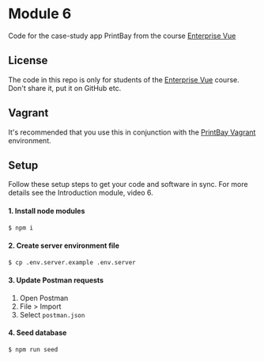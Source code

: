 # Module 6

Code for the case-study app PrintBay from the course [Enterprise Vue](https://vuejsdevelopers.com/courses/enterprise-vue)

## License

The code in this repo is only for students of the [Enterprise Vue](https://vuejsdevelopers.com/courses/enterprise-vue) course. Don't share it, put it on GitHub etc.

## Vagrant

It's recommended that you use this in conjunction with the [PrintBay Vagrant](https://bitbucket.org/vuejsdevelopers/printbay-vagrant) environment.

## Setup

Follow these setup steps to get your code and software in sync. For more details see the Introduction module, video 6.

#### 1. Install node modules

```bash
$ npm i
```

#### 2. Create server environment file

```bash
$ cp .env.server.example .env.server
```

#### 3. Update Postman requests

1. Open Postman
2. File > Import
3. Select `postman.json`

#### 4. Seed database

```bash
$ npm run seed
```
